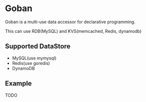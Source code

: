 Goban
======
Goban is a multi-use data accessor for declarative programming.

This can use RDB(MySQL) and KVS(memcached, Redis, dynamodb)

Supported DataStore
-----
- MySQL(use mymysql)
- Redis(use goredis)
- DynamoDB

Example
----
TODO

